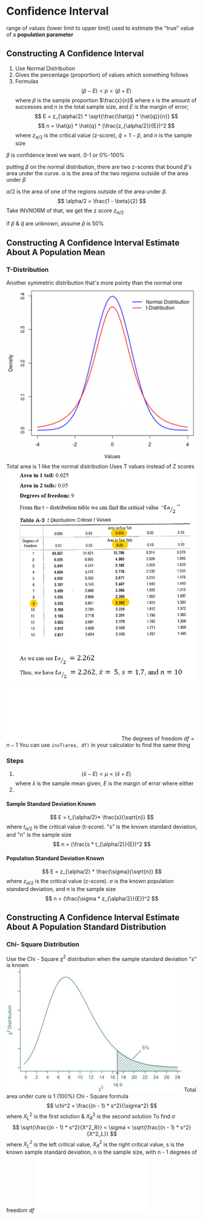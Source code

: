 # Confidence Interval
range of values (lower limit to upper limit) used to estimate the "true" value of a **population parameter**

## Constructing A Confidence Interval
1. Use Normal Distribution
2. Gives the percentage (proportion) of values which something follows
3. Formulas
$$(\hat{p}- E) < p < (\hat{p} + E) $$
where $\hat{p}$ is the sample proportion $\frac{x}{n}$ where x is the amount of successes and n is the total sample size, and $E$ is the margin of error;
$$ E = z_{\alpha/2} * \sqrt{\frac{\hat{p} * \hat{q}}{n}} $$
$$ n = \hat{p} * \hat{q} * (\frac{z_{\alpha/2}}{E})^2 $$
where $z_{\alpha/2}$ is the critical value (z-score), $\hat{q} = 1 - \hat{p}$, and $n$ is the sample size

$\beta$ is confidence level we want. 0-1 or 0%-100%

putting $\beta$ on the normal distribution, there are two z-scores that bound $\beta$'s area under the curve. $\alpha$ is the area of the two regions outside of the area under $\beta$

$\alpha/2$ is the area of one of the regions outside of the area under $\beta$.
$$ \alpha/2 = \frac{1 - \beta}{2} $$
Take INVNORM of that, we get the z score $z_{\alpha/2}$

if $\hat{p}$ & $\hat{q}$ are unknown, assume $\hat{p}$ is 50%

## Constructing A Confidence Interval Estimate About A Population Mean
### T-Distribution
Another symmetric distribution that's more pointy than the normal one
![](T_distribution.png)
Total area is 1 like the normal distribution
Uses T values instead of Z scores
![](T_score_table.png)
![](TDIST.pdf)
The degrees of freedom $df = n - 1$
You can use `invT(area, df)` in your calculator to find the same thing
### Steps
1. $$(\bar{x} - E) < \mu < (\bar{x} + E)$$
where $\bar{x}$ is the sample mean given, $E$ is the margin of error where either
2. 
#### Sample Standard Deviation Known
$$ E = t_{\alpha/2}* \frac{s}{\sqrt{n}} $$
where $t_{\alpha/2}$ is the critical value (t-score). "s" is the known standard deviation, and "n" is the sample size
$$ n = (\frac{s * t_{\alpha/2}}{E})^2 $$
#### Population Standard Deviation Known
$$ E = z_{\alpha/2} * \frac{\sigma}{\sqrt{n}} $$
where $z_{\alpha/2}$ is the critical value (z-score). $\sigma$ is the known population standard deviation, and n is the sample size
$$ n = (\frac{\sigma * z_{\alpha/2}}{E})^2 $$

## Constructing A Confidence Interval Estimate About A Population Standard Distribution
### Chi- Square Distribution
Use the Chi - Square $\chi^2$ distribution when the sample standard deviation "s" is known
![](Chi_square_distribution.jpg)
Total area under cure is 1 (100%)
Chi - Square formula
$$ \chi^2 = \frac{(n - 1) * s^2}{\sigma^2} $$
where $X^2_L$ is the first solution & $X^2_R$ is the second solution
To find $\sigma$
$$ \sqrt{\frac{(n - 1) * s^2}{X^2_R}} < \sigma < \sqrt{\frac{(n - 1) * s^2}{X^2_L}} $$
where $X^2_L$ is the left critical value, $X^2_R$ is the right critical value, s is the known sample standard deviation, n is the sample size, with n - 1 degrees of freedom $df$
![](CHISQE.pdf)
